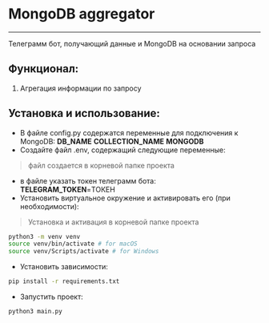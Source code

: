 # MongoDB aggregator
***
Телеграмм бот, получающий данные и MongoDB на основании запроса
## Функционал:
1. Агрегация информации по запросу

## Установка и использование:
- В файле config.py содержатся переменные для подключения к MongoDB:
**DB_NAME**
**COLLECTION_NAME**
**MONGODB**
- Создайте файл .env, содержащий следующие переменные:
> файл создается в корневой папке проекта
  - в файле указать токен телеграмм бота:\
  **TELEGRAM_TOKEN**=ТОКЕН
- Установить виртуальное окружение и активировать его (при необходимости):
> Установка и активация в корневой папке проекта
```sh
python3 -m venv venv
source venv/bin/activate # for macOS
source venv/Scripts/activate # for Windows
```
- Установить зависимости:
```sh
pip install -r requirements.txt
```
- Запустить проект:
```sh
python3 main.py
```
